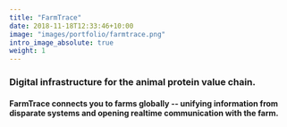 ```yaml
---
title: "FarmTrace"
date: 2018-11-18T12:33:46+10:00
image: "images/portfolio/farmtrace.png"
intro_image_absolute: true
weight: 1
---
```


### Digital infrastructure for the animal protein value chain.

#### FarmTrace connects you to farms globally -- unifying information from disparate systems and opening realtime communication with the farm.
